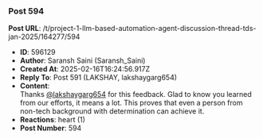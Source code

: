 ### Post 594
**Post URL**: /t/project-1-llm-based-automation-agent-discussion-thread-tds-jan-2025/164277/594
- **ID**: 596129
- **Author**: Saransh Saini (Saransh_Saini)
- **Created At**: 2025-02-16T16:24:56.917Z
- **Reply To**: Post 591 (LAKSHAY, lakshaygarg654)
- **Content**:  
  Thanks <a class="mention" href="/u/lakshaygarg654">@lakshaygarg654</a> for this feedback. Glad to know you learned from our efforts, it means a lot. This proves that even a person from non-tech background with determination can achieve it.
- **Reactions**: heart (1)
- **Post Number**: 594

